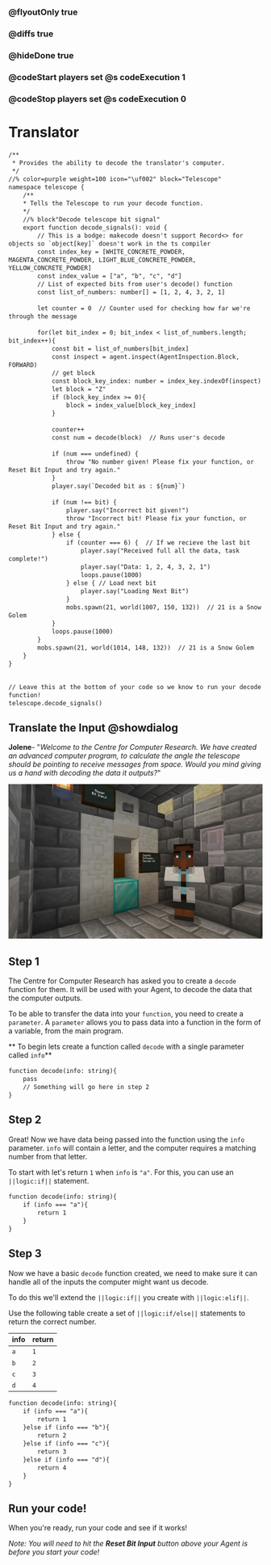### @flyoutOnly true
### @diffs true
### @hideDone true
### @codeStart players set @s codeExecution 1
### @codeStop players set @s codeExecution 0

# Translator

```customts
/**
 * Provides the ability to decode the translator's computer.
 */
//% color=purple weight=100 icon="\uf002" block="Telescope"
namespace telescope {
    /**
    * Tells the Telescope to run your decode function.
    */
    //% block"Decode telescope bit signal"
    export function decode_signals(): void {
        // This is a bodge: makecode doesn't support Record<> for objects so `object[key]` doesn't work in the ts compiler
        const index_key = [WHITE_CONCRETE_POWDER, MAGENTA_CONCRETE_POWDER, LIGHT_BLUE_CONCRETE_POWDER, YELLOW_CONCRETE_POWDER]
        const index_value = ["a", "b", "c", "d"]
        // List of expected bits from user's decode() function
        const list_of_numbers: number[] = [1, 2, 4, 3, 2, 1]

        let counter = 0  // Counter used for checking how far we're through the message

        for(let bit_index = 0; bit_index < list_of_numbers.length; bit_index++){
            const bit = list_of_numbers[bit_index]
            const inspect = agent.inspect(AgentInspection.Block, FORWARD)
            // get block
            const block_key_index: number = index_key.indexOf(inspect)
            let block = "Z"
            if (block_key_index >= 0){
                block = index_value[block_key_index]
            }

            counter++
            const num = decode(block)  // Runs user's decode

            if (num === undefined) {
                throw "No number given! Please fix your function, or Reset Bit Input and try again."
            }
            player.say(`Decoded bit as : ${num}`)

            if (num !== bit) {
                player.say("Incorrect bit given!")
                throw "Incorrect bit! Please fix your function, or Reset Bit Input and try again."
            } else {
                if (counter === 6) {  // If we recieve the last bit
                    player.say("Received full all the data, task complete!")
                    player.say("Data: 1, 2, 4, 3, 2, 1")
                    loops.pause(1000)
                } else { // Load next bit
                    player.say("Loading Next Bit")
                }
                mobs.spawn(21, world(1007, 150, 132))  // 21 is a Snow Golem
            }
            loops.pause(1000)
        }
        mobs.spawn(21, world(1014, 148, 132))  // 21 is a Snow Golem
    }
}
```

```template

// Leave this at the bottom of your code so we know to run your decode function!
telescope.decode_signals()
```

## Translate the Input @showdialog

**Jolene**- "*Welcome to the Centre for Computer Research. We have created an advanced computer program, to calculate the angle the telescope should be pointing to receive messages from space. Would you mind giving us a hand with decoding the data it outputs?*"

![Computer terminal](https://raw.githubusercontent.com/CausewayDigital/Minecraft-EE-MakeCode/refs/heads/master/tutorials/python-islands/island-5/translator/cover.jpg)

## Step 1

The Centre for Computer Research has asked you to create a `decode` function for them. It will be used with your Agent, to decode the data that the computer outputs.

To be able to transfer the data into your `function`, you need to create a `parameter`. A `parameter` allows you to pass data into a function in the form of a variable, from the main program.

** To begin lets create a function called `decode`  with a single parameter called `info`**

```spy
function decode(info: string){
    pass
    // Something will go here in step 2
}
```

## Step 2
Great! Now we have data being passed into the function using the `info` parameter. `info` will contain a letter, and the computer requires a matching number from that letter.

To start with let's return `1` when `info` is `"a"`. For this, you can use an ``||logic:if||`` statement.

```spy
function decode(info: string){
    if (info === "a"){
        return 1
    }
}
```

## Step 3

Now we have a basic `decode` function created, we need to make sure it can handle all of the inputs the computer might want us decode.

To do this we'll extend the ``||logic:if||``  you create with ``||logic:elif||``.

Use the following table create a set of ``||logic:if/else||`` statements to return the correct number.

| info   | return |
|--------|--------|
| `a`    | `1`    |
| `b`    | `2`    |
| `c`    | `3`    |
| `d`    | `4`    |


```spy
function decode(info: string){
    if (info === "a"){
        return 1
    }else if (info === "b"){
        return 2
    }else if (info === "c"){
        return 3
    }else if (info === "d"){
        return 4
    }
}
```

## Run your code!

When you're ready, run your code and see if it works!

*Note: You will need to hit the **Reset Bit Input** button above your Agent is before you start your code!*
